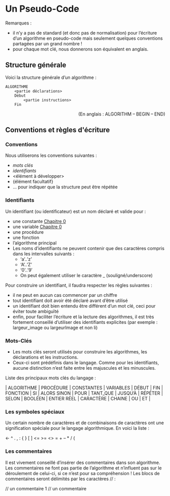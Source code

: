 # Un Pseudo-Code

Remarques :

* il n’y a pas de standard (et donc pas de normalisation) pour l’écriture d’un algorithme en pseudo-code mais seulement quelques conventions partagées par un grand nombre !
* pour chaque mot clé, nous donnerons son équivalent en anglais.


## Structure générale

Voici la structure générale d’un algorithme :
```
ALGORITHME 
    <partie déclarations>
    Début
        <partie instructions>
    Fin
```

<p align="right">(En anglais : ALGORITHM – BEGIN – END)</p>

## Conventions et règles d'écriture

### Conventions

Nous utiliserons les conventions suivantes :

* *mots clés*
* _identifiants_
* <élément à développer>
* {élément facultatif}
* ... pour indiquer que la structure peut être répétée

### Identifiants 

Un identifiant (ou identificateur) est un nom déclaré et valide pour :
* une constante [Chapitre 0](./NotionDeBase.md)
* une variable [Chapitre 0](./NotionDeBase.md)
* une procédure
* une fonction
* l’algorithme principal
* Les noms d’identifiants ne peuvent contenir que des caractères compris dans les intervalles suivants :
  * ‘a’..’z’
  * ‘A’..’Z’
  * ‘0’..’9′
  * On peut également utiliser le caractère _ (souligné/underscore)

Pour construire un identifiant, il faudra respecter les règles suivantes :
* il ne peut en aucun cas commencer par un chiffre 
* tout identifiant doit avoir été déclaré avant d’être utilisé
* un identifiant doit bien entendu être différent d’un mot clé, ceci pour éviter toute ambiguïté
* enfin, pour faciliter l’écriture et la lecture des algorithmes, il est très fortement conseillé d’utiliser des identifiants explicites (par exemple : largeur_image ou largeurImage et non li)


### Mots-Clés

* Les mots clés seront utilisés pour construire les algorithmes, les déclarations et les instructions.
* Ceux-ci sont prédéfinis dans le langage. Comme pour les identifiants, aucune distinction n’est faite entre les majuscules et les minuscules.

Liste des principaux mots clés du langage :

| ALGORITHME | PROCÉDURE | CONSTANTES | VARIABLES | DÉBUT | FIN | FONCTION | SI | ALORS
SINON | POUR | TANT_QUE | JUSQU’À | RÉPÉTER | SELON | BOOLÉEN | ENTIER
RÉEL | CARACTÈRE | CHAINE | OU | ET |

### Les symboles spéciaux

Un certain nombre de caractères et de combinaisons de caractères ont une signification spéciale pour le langage algorithmique. 
En voici la liste :

←	^	.	,	:	{	}	[	]	<=	>=	<>	=	+	–	*	/	(

### Les commentaires

Il est vivement conseillé d’insérer des commentaires dans son algorithme. Les commentaires ne font pas partie de l’algorithme et n’influent pas sur le déroulement de celui-ci, si ce n’est pour sa compréhension ! Les blocs de commentaires seront délimités par les caractères // :

// un commentaire
1
// un commentaire
